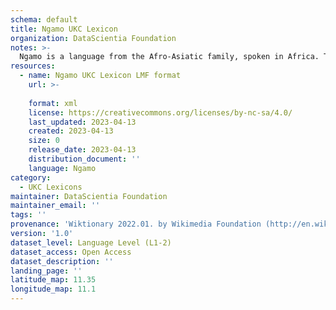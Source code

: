 ```yaml
---
schema: default
title: Ngamo UKC Lexicon
organization: DataScientia Foundation
notes: >-
  Ngamo is a language from the Afro-Asiatic family, spoken in Africa. The UKC Lexicon of Ngamo is represented as a lexico-semantic network. It consists of words, word senses, synsets, as well as sense-level and synset-level relationships.
resources:
  - name: Ngamo UKC Lexicon LMF format
    url: >-
      
    format: xml
    license: https://creativecommons.org/licenses/by-nc-sa/4.0/
    last_updated: 2023-04-13
    created: 2023-04-13
    size: 0
    release_date: 2023-04-13
    distribution_document: ''
    language: Ngamo
category:
  - UKC Lexicons
maintainer: DataScientia Foundation
maintainer_email: ''
tags: ''
provenance: 'Wiktionary 2022.01. by Wikimedia Foundation (http://en.wiktionary.org); Princeton WordNet 2.1 by Princeton University (https://wordnet.princeton.edu)'
version: '1.0'
dataset_level: Language Level (L1-2)
dataset_access: Open Access
dataset_description: ''
landing_page: ''
latitude_map: 11.35
longitude_map: 11.1
---
```

